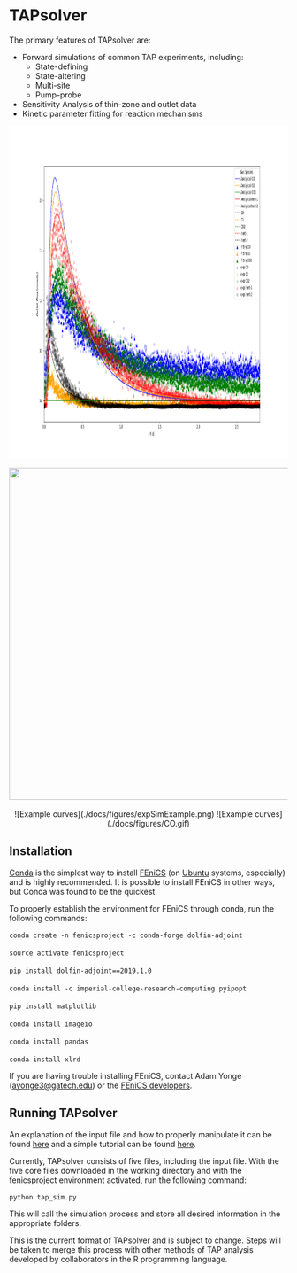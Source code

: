 
# TAPsolver

The primary features of TAPsolver are:
 * Forward simulations of common TAP experiments, including:
   * State-defining
   * State-altering
   * Multi-site 
   * Pump-probe 
 * Sensitivity Analysis of thin-zone and outlet data
 * Kinetic parameter fitting for reaction mechanisms

<p align="center">
  <img width="800" height="600" src="https://github.com/medford-group/TAPsolver/blob/master/docs/figures/expSimExample.png">
</p>

<p align="center">
  <img width="800" height="600" src="https://github.com/medford-group/TAPsolver/blob/master/docs/figures/CO.gif">
</p>

<p align="center">
	![Example curves](./docs/figures/expSimExample.png)
	![Example curves](./docs/figures/CO.gif)
</p>

## Installation

[Conda](https://docs.conda.io/projects/conda/en/latest/user-guide/install) is the simplest way to install [FEniCS](https://fenicsproject.org/) (on [Ubuntu](https://tutorials.ubuntu.com/tutorial/tutorial-ubuntu-on-windows#0) systems, especially) and is highly recommended. It is possible to install FEniCS in other ways, but Conda was found to be the quickest.

To properly establish the environment for FEniCS through conda, run the following commands:

	conda create -n fenicsproject -c conda-forge dolfin-adjoint

	source activate fenicsproject

	pip install dolfin-adjoint==2019.1.0

	conda install -c imperial-college-research-computing pyipopt

	pip install matplotlib

	conda install imageio

	conda install pandas

	conda install xlrd

If you are having trouble installing FEniCS, contact Adam Yonge (ayonge3@gatech.edu) or the [FEniCS developers](https://fenicsproject.org/community/).

## Running TAPsolver

An explanation of the input file and how to properly manipulate it can be found [here](https://github.com/medford-group/TAPsolver/tree/master/docs/resources/input_file) and a simple tutorial can be found [here](https://github.com/medford-group/TAPsolver/tree/master/docs/resources/examples/coAdsorption).

Currently, TAPsolver consists of five files, including the input file. With the five core files downloaded in the working directory and with the fenicsproject environment activated, run the following command:

	python tap_sim.py

This will call the simulation process and store all desired information in the appropriate folders.  

This is the current format of TAPsolver and is subject to change. Steps will be taken to merge this process with other methods of TAP analysis developed by collaborators in the R programming language. 
